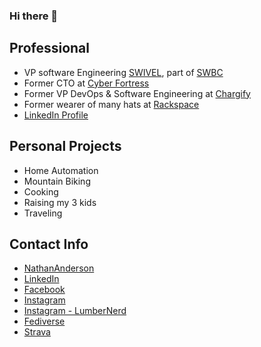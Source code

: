 ### Hi there 👋

## Professional 
- VP software Engineering [SWIVEL](https://getswivel.io/), part of [SWBC](https://swbc.com/)
- Former CTO at [Cyber Fortress](https://www.cyberfortress.com/)
- Former VP DevOps & Software Engineering at [Chargify](https://www.chargify.com)
- Former wearer of many hats at [Rackspace](https://rackspace.com)
- [LinkedIn Profile](https://www.linkedin.com/in/nathanedwardanderson/)

## Personal Projects
- Home Automation
- Mountain Biking
- Cooking
- Raising my 3 kids
- Traveling

## Contact Info
- [NathanAnderson](https://nathananderson.com)
- [LinkedIn](https://www.linkedin.com/in/nathanedwardanderson/)
- [Facebook](https://www.facebook.com/nathan.edward.anderson)
- [Instagram](https://www.instagram.com/mtman97/)
- [Instagram - LumberNerd](https://www.instagram.com/thelumbernerd/)
- [Fediverse](https://hachyderm.io/@nathananderson)
- [Strava](https://www.strava.com/athletes/29995631)
